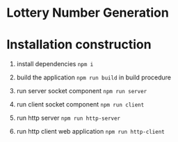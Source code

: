 # Lottery Number Generation

# Installation construction

1. install dependencies
    `npm i`

2. build the application
    `npm run build`
    in build procedure 

3. run server socket component
    `npm run server`

4. run client socket component 
    `npm run client`

5. run http server 
    `npm run http-server`

6. run http client web application 
    `npm run http-client`
